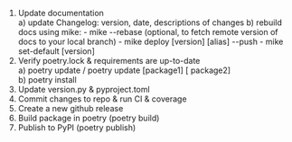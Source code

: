 1. Update documentation  
    a) update Changelog: version, date, descriptions of changes
    b) rebuild docs using mike:
        - mike --rebase (optional, to fetch remote version of docs to your local branch)
        - mike deploy [version] [alias] --push
        - mike set-default [version]
2. Verify poetry.lock & requirements are up-to-date  
    a) poetry update / poetry update [package1] [ package2]  
    b) poetry install
3. Update version.py & pyproject.toml
4. Commit changes to repo & run CI & coverage
5. Create a new github release
6. Build package in poetry (poetry build)
7. Publish to PyPI (poetry publish)